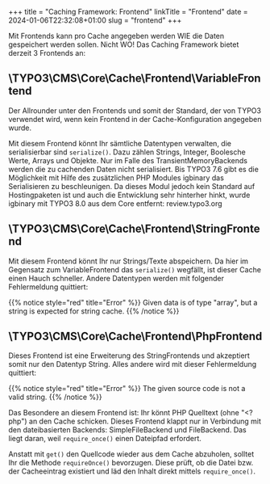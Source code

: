 +++
title = "Caching Framework: Frontend"
linkTitle = "Frontend"
date = 2024-01-06T22:32:08+01:00
slug = "frontend"
+++

Mit Frontends kann pro Cache angegeben werden WIE die Daten gespeichert werden sollen. Nicht WO! Das Caching Framework bietet derzeit 3 Frontends an:

## \TYPO3\CMS\Core\Cache\Frontend\VariableFrontend

Der Allrounder unter den Frontends und somit der Standard, der von TYPO3 verwendet wird, wenn kein Frontend in der Cache-Konfiguration angegeben wurde.

Mit diesem Frontend könnt Ihr sämtliche Datentypen verwalten, die serialisierbar sind `serialize()`. Dazu zählen Strings, Integer, Boolesche Werte, Arrays und Objekte. Nur im Falle des TransientMemoryBackends werden die zu cachenden Daten nicht serialisiert. Bis TYPO3 7.6 gibt es die Möglichkeit mit Hilfe des zusätzlichen PHP Modules igbinary das Serialisieren zu beschleunigen. Da dieses Modul jedoch kein Standard auf Hostingpaketen ist und auch die Entwicklung sehr hinterher hinkt, wurde igbinary mit TYPO3 8.0 aus dem Core entfernt: review.typo3.org

## \TYPO3\CMS\Core\Cache\Frontend\StringFrontend

Mit diesem Frontend könnt Ihr nur Strings/Texte abspeichern. Da hier im Gegensatz zum VariableFrontend das `serialize()` wegfällt, ist dieser Cache einen Hauch schneller. Andere Datentypen werden mit folgender Fehlermeldung quittiert:

{{% notice style="red" title="Error" %}}
Given data is of type "array", but a string is expected for string cache.
{{% /notice %}}

## \TYPO3\CMS\Core\Cache\Frontend\PhpFrontend

Dieses Frontend ist eine Erweiterung des StringFrontends und akzeptiert somit nur den Datentyp String. Alles andere wird mit dieser Fehlermeldung quittiert:

{{% notice style="red" title="Error" %}}
The given source code is not a valid string.
{{% /notice %}}

Das Besondere an diesem Frontend ist: Ihr könnt PHP Quelltext (ohne "<?php") an den Cache schicken. Dieses Frontend klappt nur in Verbindung mit den dateibasierten Backends: SimpleFileBackend und FileBackend. Das liegt daran, weil `require_once()` einen Dateipfad erfordert.

Anstatt mit `get()` den Quellcode wieder aus dem Cache abzuholen, solltet Ihr die Methode `requireOnce()` bevorzugen. Diese prüft, ob die Datei bzw. der Cacheeintrag existiert und läd den Inhalt direkt mittels `require_once()`.
